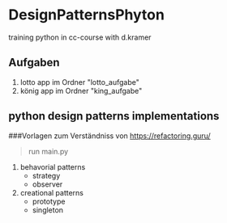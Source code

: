 # DesignPatternsPhyton
training python in cc-course with d.kramer

## Aufgaben
1. lotto app im Ordner "lotto_aufgabe"
2. könig app im Ordner "king_aufgabe"

## python design patterns implementations
###Vorlagen zum Verständniss von https://refactoring.guru/
> run main.py

1. behavorial patterns
    - strategy
    - observer
2. creational patterns
    - prototype
    - singleton


